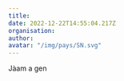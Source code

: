 ```yaml
---
title: 
date: 2022-12-22T14:55:04.217Z
organisation: 
author: 
avatar: "/img/pays/SN.svg"
---
```


Jàam a gen